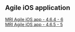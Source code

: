## Agile iOS application
   
[MRI Agile iOS app - 4.6.4 - 6](itms-services://?action=download-manifest&url=https://dl.dropboxusercontent.com/s/utgupog1g7ynxns/MRI_Agile_4.6.4-6.plist)  
[MRI Agile iOS app - 4.6.5 - 5](itms-services://?action=download-manifest&url=https://dl.dropboxusercontent.com/s/g097wg02128jvwn/MRI_Agile_4.6.5-5.plist)  
